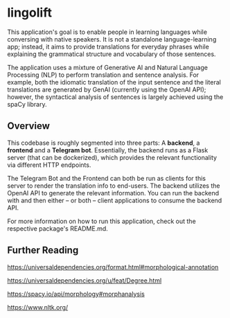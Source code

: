 # lingolift

This application's goal is to enable people in learning languages while conversing with native speakers.
It is not a standalone language-learning app; instead, it aims to provide translations for everyday phrases
while explaining the grammatical structure and vocabulary of those sentences.

The application uses a mixture of Generative AI and Natural Language Processing (NLP) to perform translation
and sentence analysis. For example, both the idiomatic translation of the input sentence and the literal
translations are generated by GenAI (currently using the OpenAI API); however, the syntactical analysis of sentences
is largely achieved using the spaCy library.

## Overview

This codebase is roughly segmented into three parts: A **backend**, a **frontend** and a **Telegram bot**.
Essentially, the backend runs as a Flask server (that can be dockerized), which provides the relevant functionality
via different HTTP endpoints.

The Telegram Bot and the Frontend can both be run as clients for this server to render the
translation info to end-users. The backend utilizes the OpenAI API to generate the relevant information.
You can run the backend with and then either – or both – client applications to consume the backend API.

For more information on how to run this application, check out the respective package's README.md.

## Further Reading

https://universaldependencies.org/format.html#morphological-annotation

https://universaldependencies.org/u/feat/Degree.html

https://spacy.io/api/morphology#morphanalysis

https://www.nltk.org/
